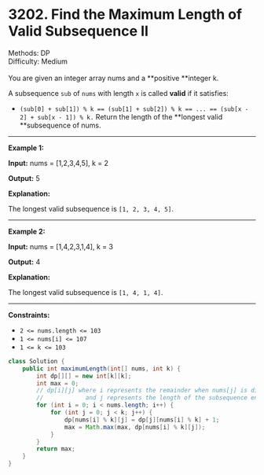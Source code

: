 # 3202. Find the Maximum Length of Valid Subsequence II  

  Methods: DP </br> Difficulty: Medium </br> </br>You are given an integer array nums and a **positive **integer k.

A subsequence `sub` of `nums` with length `x` is called **valid** if it satisfies:  

- `(sub[0] + sub[1]) % k == (sub[1] + sub[2]) % k == ... == (sub[x - 2] + sub[x - 1]) % k.`
Return the length of the **longest valid **subsequence of nums.

---

**Example 1:**

**Input:** nums = [1,2,3,4,5], k = 2

**Output:** 5

**Explanation:**

The longest valid subsequence is `[1, 2, 3, 4, 5]`.

---

**Example 2:**

**Input:** nums = [1,4,2,3,1,4], k = 3

**Output:** 4

**Explanation:**

The longest valid subsequence is `[1, 4, 1, 4]`.

---

**Constraints:**

- `2 <= nums.length <= 103`
- `1 <= nums[i] <= 107`
- `1 <= k <= 103`
```java
class Solution {
    public int maximumLength(int[] nums, int k) {
        int dp[][] = new int[k][k];
        int max = 0;
        // dp[i][j] where i represents the remainder when nums[j] is divided by k, 
        //            and j represents the length of the subsequence ending at j.
        for (int i = 0; i < nums.length; i++) {
            for (int j = 0; j < k; j++) {
                dp[nums[i] % k][j] = dp[j][nums[i] % k] + 1;
                max = Math.max(max, dp[nums[i] % k][j]);
            }
        }
        return max;
    }
}
```

